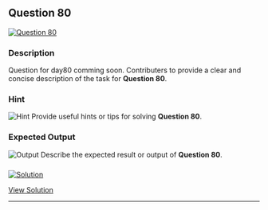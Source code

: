


## Question 80
<a href="https://github.com/alishgosai/Python-Exercise-and-Solutions/blob/master/questions/Question80.md" target="_blank">
  <img src="https://img.shields.io/badge/Question-80-purple?style=for-the-badge&logoSize=60" alt="Question 80">
</a>

### **Description**
Question for day80 comming soon.
Contributers to provide a clear and concise description of the task for **Question 80**.

### **Hint**
![Hint](https://img.shields.io/badge/Hint:-blue)
Provide useful hints or tips for solving **Question 80**.

### **Expected Output**
![Output](https://img.shields.io/badge/Output:-blue)
Describe the expected result or output of **Question 80**.

### <a href="https://github.com/alishgosai/Python-Exercise-and-Solutions/blob/master/solutions/Solution80.js" target="_blank">
  <img src="https://img.shields.io/badge/Solution-1f8e00?style=for-the-badge&logo=solution&logoColor=white" alt="Solution">
</a>

<a href="https://github.com/alishgosai/Python-Exercise-and-Solutions/blob/master/solutions/Solution80.js" target="_blank">View Solution</a>

---

